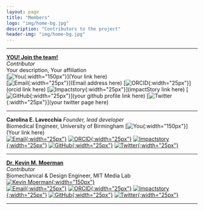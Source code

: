 ```yaml
---
layout: page
title: "Members"
logo: "img/home-bg.jpg"
description: "Contributors to the project"
header-img: "img/home-bg.jpg"
---
```


***  
[__YOU! Join the team!__](https://github.com/CELavecchia/LMG/blob/master/CONTRIBUTING.md)   
*Contributor*  
Your description, Your affiliation   
[![You](/img/member_avatars/question-mark.jpg){:width="150px"}](Your link here)   
[![Email](/img/icons/email_icon.png){:width="25px"}](Email address here)
[![ORCID](img/icons/orcid.png){:width="25px"}](orcid link here)
[![Impactstory](img/icons/impactStory.png){:width="25px"}](impactStory link here)
[![GitHub](img/icons/github-icon.png){:width="25px"}](your github profile link here)
[![Twitter](img/icons/twitter.png){:width="25px"}](your twitter page here)  

***  
__Carolina E. Lavecchia__
*Founder, lead developer*  
Biomedical Engineer, University of Birmingham
[![You](/img/member_avatars/question-mark.jpg){:width="150px"}](Your link here)   
[![Email](/img/icons/email_icon.png){:width="25px"}](mailto:lavecchia.carolina@gmail.com)
[![ORCID](img/icons/orcid.png){:width="25px"}](http://orcid.org/0000-0003-3768-4269)
[![Impactstory](img/icons/impactStory.png){:width="25px"}](https://www.impactstory.org/u/0000-0003-3768-4269)
[![GitHub](img/icons/github-icon.png){:width="25px"}](https://github.com/Kevin-Mattheus-Moerman)
[![Twitter](img/icons/twitter.png){:width="25px"}](https://twitter.com/KMMoerman)  

***  
[__Dr. Kevin M. Moerman__](https://www.kevinmoerman.org)    
*Contributor*  
Biomechanical & Design Engineer, MIT Media Lab   
[![Kevin Moerman](img/member_avatars/kmm_profile_crop.jpg){:width="150px"}](https://www.kevinmoerman.org)   
[![Email](/img/icons/email_icon.png){:width="25px"}](mailto:kmoerman@mit.edu)
[![ORCID](img/icons/orcid.png){:width="25px"}](http://orcid.org/0000-0003-3768-4269)
[![Impactstory](img/icons/impactStory.png){:width="25px"}](https://www.impactstory.org/u/0000-0003-3768-4269)
[![GitHub](img/icons/github-icon.png){:width="25px"}](https://github.com/Kevin-Mattheus-Moerman)
[![Twitter](img/icons/twitter.png){:width="25px"}](https://twitter.com/KMMoerman)  

***
